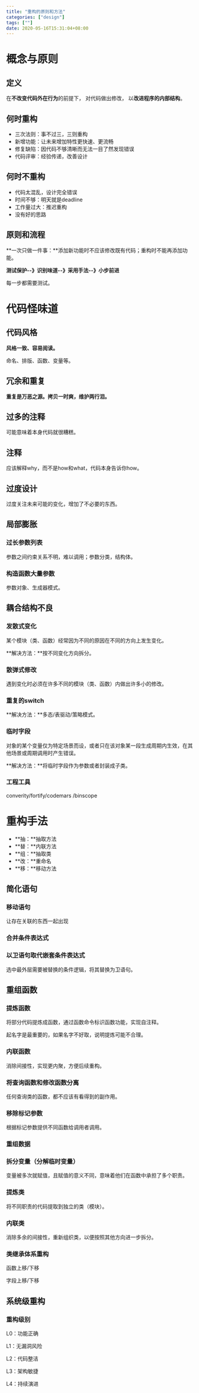 ```yaml
---
title: "重构的原则和方法"
categories: ["design"]
tags: [""]
date: 2020-05-16T15:31:04+08:00
---
```


# 概念与原则

## 定义

在**不改变代码外在行为**的前提下， 对代码做出修改， 以**改进程序的内部结构**。 

## 何时重构

- 三次法则：事不过三，三则重构
- 新增功能：让未来增加特性更快速、更流畅
- 修复缺陷：因代码不够清晰而无法一目了然发现错误
- 代码评审：经验传递，改善设计

## 何时不重构

- 代码太混乱，设计完全错误
- 时间不够：明天就是deadline
- 工作量过大：推迟重构
- 没有好的思路

## 原则和流程

**一次只做一件事：**添加新功能时不应该修改既有代码；重构时不能再添加功能。

**测试保护--》识别味道--》采用手法--》小步前进**

每一步都需要测试。

# 代码怪味道

## 代码风格

**风格一致、容易阅读。**

命名、排版、函数、变量等。

## 冗余和重复

**重复是万恶之源。拷贝一时爽，维护两行泪。**

## 过多的注释

可能意味着本身代码就很糟糕。

## 注释

应该解释why，而不是how和what，代码本身告诉你how。

## 过度设计

过度关注未来可能的变化，增加了不必要的东西。

## 局部膨胀

### 过长参数列表

参数之间约束关系不明，难以调用；参数分类，结构体。

### 构造函数大量参数

参数对象、生成器模式。

## 耦合结构不良

### 发散式变化

某个模块（类、函数）经常因为不同的原因在不同的方向上发生变化。

**解决方法：**按不同变化方向拆分。

### 散弹式修改

遇到变化时必须在许多不同的模块（类、函数）内做出许多小的修改。

### 重复的switch

**解决方法：**多态/表驱动/策略模式。

### 临时字段

对象的某个变量仅为特定场景而设，或者只在该对象某一段生成周期内生效，在其他场景或周期调用时产生错误。

**解决方法：**将临时字段作为参数或者封装成子类。

### 工程工具

converity/fortify/codemars /binscope

# 重构手法

- **抽：**抽取方法
- **替：**内联方法
- **组：**抽取类
- **改：**重命名
- **移：**移动方法

## 简化语句

### 移动语句

让存在关联的东西一起出现

### 合并条件表达式

### 以卫语句取代嵌套条件表达式 

选中最外层需要被替换的条件逻辑，将其替换为卫语句。

## 重组函数

### 提炼函数

将部分代码提炼成函数，通过函数命令标识函数功能，实现自注释。

起名字是最重要的，如果名字不好取，说明提炼可能不合理。

### 内联函数

消除间接性，实现更内聚，方便后续重构。

### 将查询函数和修改函数分离

任何查询类的函数，都不应该有看得到的副作用。

### 移除标记参数

 根据标记参数提供不同函数给调用者调用。

### 重组数据

### 拆分变量（分解临时变量）

变量被多次就赋值，且赋值的意义不同，意味着他们在函数中承担了多个职责。

### 提炼类

将不同职责的代码提取到独立的类（模块）。

### 内联类

消除多余的间接性，重新组织类，以便按照其他方向进一步拆分。

### 类继承体系重构

函数上移/下移

字段上移/下移

## 系统级重构

### 重构级别

L0：功能正确

L1：无漏洞风险

L2：代码整洁

L3：架构敏捷

L4：持续演进
